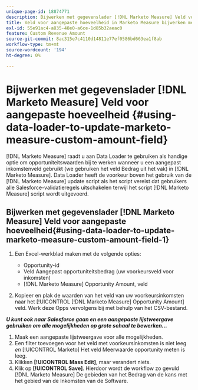 ```yaml
---
unique-page-id: 18874771
description: Bijwerken met gegevenslader [!DNL Marketo Measure] Veld voor aangepaste hoeveelheid - [!DNL Marketo Measure] - Productdocumentatie
title: Veld voor aangepaste hoeveelheid in Marketo Measure bijwerken met gegevenslader
exl-id: 55e91ac4-a835-48e0-a6ce-1d85b32aeac0
feature: Custom Revenue Amount
source-git-commit: 8ac315e7c4110d14811e77ef0586bd663ea1f8ab
workflow-type: tm+mt
source-wordcount: '194'
ht-degree: 0%

---
```


# Bijwerken met gegevenslader [!DNL Marketo Measure] Veld voor aangepaste hoeveelheid {#using-data-loader-to-update-marketo-measure-custom-amount-field}

[!DNL Marketo Measure] raadt u aan Data Loader te gebruiken als handige optie om opportuniteitswaarden bij te werken wanneer u een aangepast inkomstenveld gebruikt (we gebruiken het veld Bedrag uit het vak) in [!DNL Marketo Measure]. Data Loader heeft de voorkeur boven het gebruik van de [!DNL Marketo Measure] update script als het script vereist dat gebruikers alle Salesforce-validatieregels uitschakelen terwijl het script [!DNL Marketo Measure] script wordt uitgevoerd.

## Bijwerken met gegevenslader [!DNL Marketo Measure] Veld voor aangepaste hoeveelheid{#using-data-loader-to-update-marketo-measure-custom-amount-field-1}

1. Een Excel-werkblad maken met de volgende opties:

   * Opportunity-id
   * Veld Aangepast opportuniteitsbedrag (uw voorkeursveld voor inkomsten)
   * [!DNL Marketo Measure] Opportunity Amount, veld

1. Kopieer en plak de waarden van het veld van uw voorkeursinkomsten naar het [!UICONTROL [!DNL Marketo Measure] Opportunity Amount] veld. Werk deze Opps vervolgens bij met behulp van het CSV-bestand.

**_U kunt ook naar Salesforce gaan en een aangepaste lijstweergave gebruiken om alle mogelijkheden op grote schaal te bewerken..._**

1. Maak een aangepaste lijstweergave voor alle mogelijkheden.
1. Een filter toevoegen voor het veld met voorkeursinkomsten is niet leeg _en_ [!UICONTROL Marketo] Het veld Meerwaarde opportunity meten is leeg.
1. Klikken **[!UICONTROL Mass Edit]**, maar verandert niets.
1. Klik op **[!UICONTROL Save]**. Hierdoor wordt de workflow zo gevuld [!DNL Marketo Measure] De gebieden van het Bedrag van de kans met het gebied van de Inkomsten van de Software.
